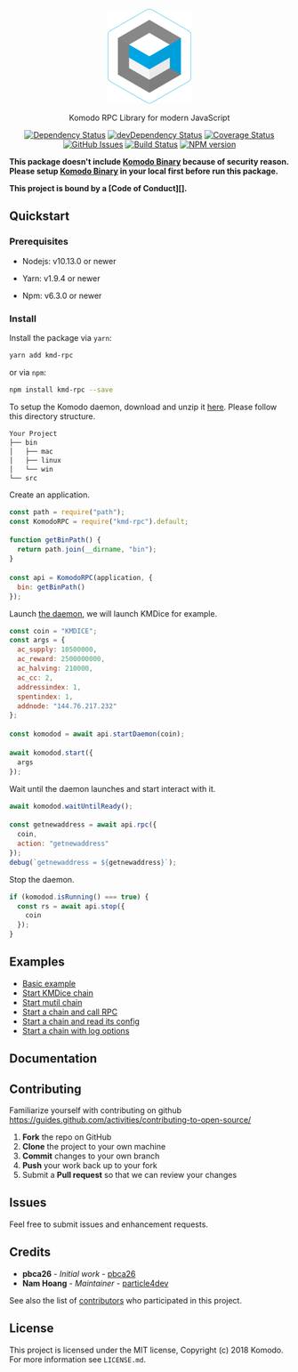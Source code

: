 <p align="center">
  <img src="./logo.png" width="150" />
</p>

<p align="center">
  Komodo RPC Library for modern JavaScript
</p>

<div align="center">

[![Dependency Status](https://david-dm.org/particle4dev/komodo-rpc-lib.svg)](https://david-dm.org/particle4dev/komodo-rpc-lib)
[![devDependency Status](https://david-dm.org/particle4dev/komodo-rpc-lib/dev-status.svg)](https://david-dm.org/particle4dev/komodo-rpc-lib#info=devDependencies)
[![Coverage Status](https://coveralls.io/repos/github/particle4dev/komodo-rpc-lib/badge.svg?branch=master)](https://coveralls.io/github/particle4dev/komodo-rpc-lib?branch=master)
[![GitHub Issues](https://img.shields.io/github/issues/particle4dev/komodo-rpc-lib.svg)](https://github.com/particle4dev/komodo-rpc-lib/issues)
[![Build Status](https://travis-ci.com/particle4dev/komodo-rpc-lib.svg?branch=master)](https://travis-ci.com/particle4dev/komodo-rpc-lib)
[![NPM version](https://img.shields.io/npm/v/kmd-rpc.svg)](https://npmjs.org/package/kmd-rpc)

</div>

**This package doesn't include [Komodo Binary](https://github.com/KomodoPlatform/komodo/releases) because of security reason. Please setup [Komodo Binary](https://github.com/KomodoPlatform/komodo/releases) in your local first before run this package.**

**This project is bound by a [Code of Conduct][].**

## Quickstart

### Prerequisites

- Nodejs: v10.13.0 or newer

- Yarn: v1.9.4 or newer

- Npm: v6.3.0 or newer

### Install

Install the package via `yarn`:

```sh
yarn add kmd-rpc
```

or via `npm`:

```sh
npm install kmd-rpc --save
```

To setup the Komodo daemon, download and unzip it [here](https://github.com/KomodoPlatform/komodo/releases). Please follow this directory structure.

```
Your Project
├── bin
│   ├── mac
│   ├── linux
│   └── win
└── src
```

Create an application.

```js
const path = require("path");
const KomodoRPC = require("kmd-rpc").default;

function getBinPath() {
  return path.join(__dirname, "bin");
}

const api = KomodoRPC(application, {
  bin: getBinPath()
});
```

Launch [the daemon](https://github.com/jl777/komodo/blob/master/src/assetchains.old), we will launch KMDice for example.

```js
const coin = "KMDICE";
const args = {
  ac_supply: 10500000,
  ac_reward: 2500000000,
  ac_halving: 210000,
  ac_cc: 2,
  addressindex: 1,
  spentindex: 1,
  addnode: "144.76.217.232"
};

const komodod = await api.startDaemon(coin);

await komodod.start({
  args
});
```

Wait until the daemon launches and start interact with it.

```js
await komodod.waitUntilReady();

const getnewaddress = await api.rpc({
  coin,
  action: "getnewaddress"
});
debug(`getnewaddress = ${getnewaddress}`);
```

Stop the daemon.

```js
if (komodod.isRunning() === true) {
  const rs = await api.stop({
    coin
  });
}
```

## Examples

-   [Basic example](examples/basic)
-   [Start KMDice chain](examples/start-kmdice.js)
-   [Start mutil chain](examples/start-mutil-chain.js)
-   [Start a chain and call RPC](examples/start-mutil-chain.js)
-   [Start a chain and read its config](examples/read-config.js)
-   [Start a chain with log options](examples/start-chain-with-log.js)

## Documentation

## Contributing

Familiarize yourself with contributing on github <https://guides.github.com/activities/contributing-to-open-source/>

1. **Fork** the repo on GitHub
2. **Clone** the project to your own machine
3. **Commit** changes to your own branch
4. **Push** your work back up to your fork
5. Submit a **Pull request** so that we can review your changes

## Issues

Feel free to submit issues and enhancement requests.

## Credits

- **pbca26** - _Initial work_ - [pbca26](https://github.com/pbca26)
- **Nam Hoang** - _Maintainer_ - [particle4dev](https://github.com/particle4dev)

See also the list of [contributors](/AUTHORS.md) who participated in this project.

## License

This project is licensed under the MIT license, Copyright (c) 2018 Komodo. For more information see `LICENSE.md`.

